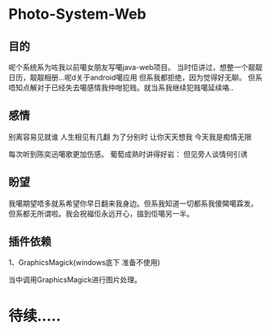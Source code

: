 Photo-System-Web
=========================

目的
-------------------------------

呢个系统系为咗我以前噶女朋友写噶java-web项目。
当时佢讲过，想整一个靓靓日历，靓靓相册...呢d关于android噶应用 但系我都拒绝，因为觉得好无聊。
但系唔知点解对于已经失去噶感情我仲咁犯贱。就当系我继续犯贱噶延续咯..


感情
---------------------------------
别离容易见就谁
人生相见有几翻
为了分别时
让你天天想我
今天我是痴情无限

每次听到陈奕迅噶歌更加伤感。
葡萄成熟时讲得好岩：
但见旁人谈情何引诱




盼望
-----------------------------------
我噶期望唔多就系希望你早日翻来我身边。但系我知道一切都系我傻閪噶霖发。
但系都无所谓啦。我会祝福佢永远开心，搵到佢噶另一半。


插件依赖
------------------------------
1、GraphicsMagick(windows底下 准备不使用)

当中调用GraphicsMagick进行图片处理。


待续.....
================
